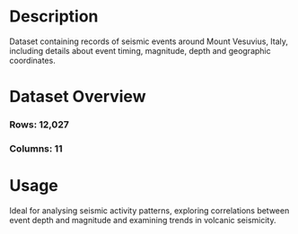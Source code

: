 # Description

Dataset containing records of seismic events around Mount Vesuvius, Italy, including details about event timing, magnitude, depth and geographic coordinates.

# Dataset Overview

### Rows: 12,027

### Columns: 11

# Usage

Ideal for analysing seismic activity patterns, exploring correlations between event depth and magnitude and examining trends in volcanic seismicity.